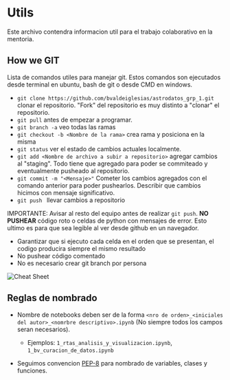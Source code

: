 # Utils

Este archivo contendra informacion util para el trabajo colaborativo en la mentoria.

## How we GIT

Lista de comandos utiles para manejar git. Estos comandos son ejecutados desde terminal en ubuntu, bash de git o desde CMD en windows.

- ```git clone https://github.com/bvaldeiglesias/astrodatos_grp_1.git``` clonar el repositorio. "Fork" del repositorio es muy distinto a "clonar" el repositorio. 
- ```git pull``` antes de empezar a programar.
- ```git branch -a``` veo todas las ramas
- ```git checkout -b <Nombre de la rama>``` crea rama y posiciona en la misma
- ```git status``` ver el estado de cambios actuales localmente.
- ```git add <Nombre de archivo a subir a repositorio>``` agregar cambios al "staging". Todo tiene que agregado para poder se commiteado y eventualmente pusheado al repositorio.
- ```git commit -m "<Mensaje>"``` Cometer los cambios agregados con el comando anterior para poder pushearlos. Describir que cambios hicimos con mensaje significativo.
- ```git push ``` llevar cambios a repositorio

IMPORTANTE: Avisar al resto del equipo antes de realizar ```git push```. **NO PUSHEAR** código roto o celdas de python con mensajes de error. Esto ultimo es para que sea legible al ver desde github en un navegador.

- Garantizar que si ejecuto cada celda en el orden que se presentan, el codigo producira siempre el mismo resultado
- No pushear código comentado
- No es necesario crear git branch por persona

![Cheat Sheet](https://qph.fs.quoracdn.net/main-qimg-d151c0543baa145e6252c1ec95199963 "GIT cheet sheet")

## Reglas de nombrado

- Nombre de notebooks deben ser de la forma ```<nro de orden>_<iniciales del autor>_<nomrbre descriptivo>.ipynb``` (No siempre todos los campos seran necesarios).
	- Ejemplos: ```1_rtas_analisis_y_visualizacion.ipynb```, ```1_bv_curacion_de_datos.ipynb```

- Seguimos convencion [PEP-8](https://www.python.org/dev/peps/pep-0008/#id34) para nombrado de variables, clases y funciones.